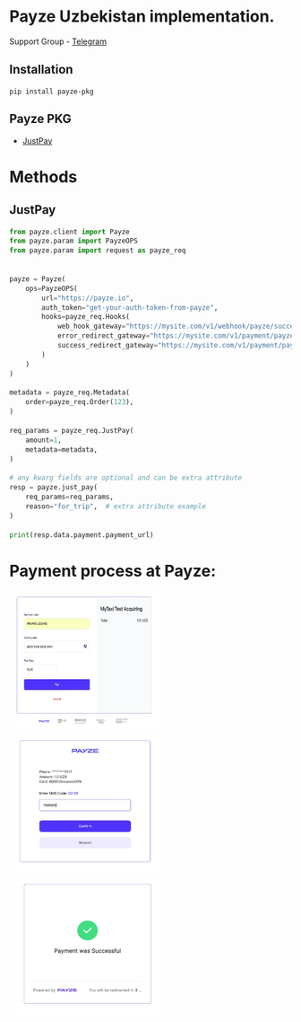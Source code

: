# Payze Uzbekistan implementation.

Support Group - <a href="https://t.me/+Ng1axYLNyBAyYTRi">Telegram</a> <br/>

## Installation

```shell
pip install payze-pkg
```

## Payze PKG
- [JustPay](#justpay)
# Methods

## JustPay

```python
from payze.client import Payze
from payze.param import PayzeOPS
from payze.param import request as payze_req


payze = Payze(
    ops=PayzeOPS(
        url="https://payze.io",
        auth_token="get-your-auth-token-from-payze",
        hooks=payze_req.Hooks(
            web_hook_gateway="https://mysite.com/v1/webhook/payze/success",
            error_redirect_gateway="https://mysite.com/v1/payment/payze/re-pay",
            success_redirect_gateway="https://mysite.com/v1/payment/payze/thanks",
        )
    )
)

metadata = payze_req.Metadata(
    order=payze_req.Order(123),
)

req_params = payze_req.JustPay(
    amount=1,
    metadata=metadata,
)

# any kwarg fields are optional and can be extra attribute
resp = payze.just_pay(
    req_params=req_params,
    reason="for_trip",  # extra attribute example
)

print(resp.data.payment.payment_url)
```
# Payment process at Payze:
<p float="left">
  <img src="static/process.jpg" width="270" height="250"/>
  <img src="static/verify.jpg" width="270" height="250"/> 
  <img src="static/success.jpg" width="270" height="250"/>
</p>

##


